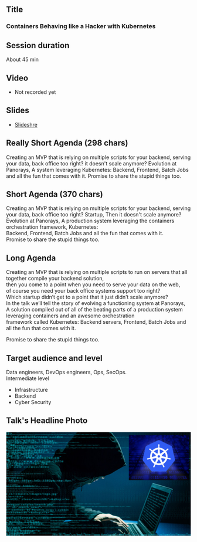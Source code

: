 ## Title
### Containers Behaving like a Hacker with Kubernetes

## Session duration

About 45 min

## Video

- Not recorded yet

## Slides

- [Slideshre]()


## Really Short Agenda (298 chars)

Creating an MVP that is relying on multiple scripts for your backend, serving your data, back office too right? 
it doesn't scale anymore? Evolution at Panorays, A system leveraging Kubernetes:
Backend, Frontend, Batch Jobs and all the fun that comes with it.
Promise to share the stupid things too.


## Short Agenda (370 chars)

Creating an MVP that is relying on multiple scripts for your backend, serving your data, back office too right? 
Startup, Then it doesn't scale anymore? 
Evolution at Panorays, A production system leveraging the containers orchestration framework, Kubernetes:  
Backend, Frontend, Batch Jobs and all the fun that comes with it.   
Promise to share the stupid things too.


## Long Agenda

Creating an MVP that is relying on multiple scripts to run on servers that all together compile your backend solution,  
then you come to a point when you need to serve your data on the web,  
of course you need your back office systems support too right?  
Which startup didn’t get to a point that it just didn’t scale anymore?   
In the talk we’ll tell the story of evolving a functioning system at Panorays,  
A solution compiled out of all of the beating parts of a production system leveraging containers and an awesome orchestration  
framework called Kubernetes: Backend servers, Frontend, Batch Jobs and all the fun that comes with it. 

Promise to share the stupid things too.

## Target audience and level

Data engineers, DevOps engineers, Ops, SecOps.  
Intermediate level

- Infrastructure
- Backend
- Cyber Security

## Talk's Headline Photo

![alt text](photos/Hacker-Kubernetes.png "Containers Behaving like a Hacker with Kubernetes")

